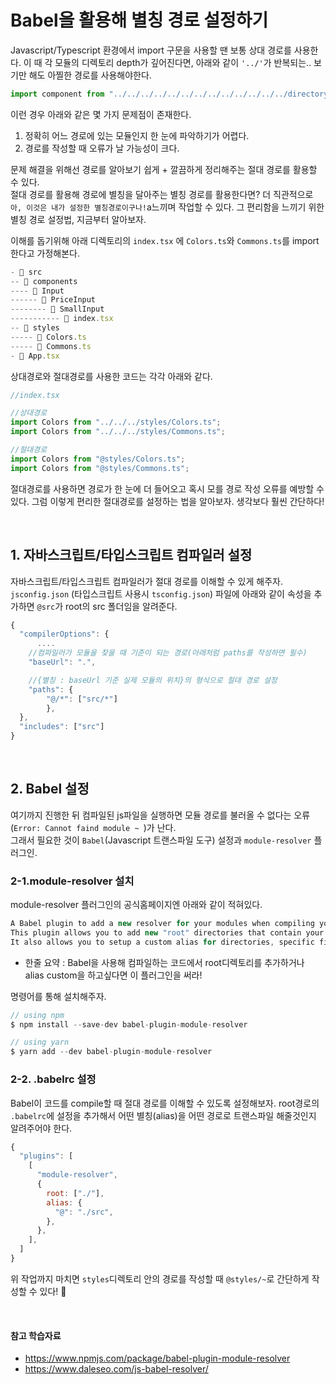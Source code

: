 # Babel을 활용해 별칭 경로 설정하기

Javascript/Typescript 환경에서 import 구문을 사용할 땐 보통 상대 경로를 사용한다.
이 때 각 모듈의 디렉토리 depth가 깊어진다면, 아래와 같이 `'../'`가 반복되는.. 보기만 해도 아찔한 경로를 사용해야한다.

```javascript
import component from "../../../../../../../../../../../../../directory/component";
```

이런 경우 아래와 같은 몇 가지 문제점이 존재한다.

1. 정확히 어느 경로에 있는 모듈인지 한 눈에 파악하기가 어렵다.
2. 경로를 작성할 때 오류가 날 가능성이 크다.

문제 해결을 위해선 경로를 알아보기 쉽게 + 깔끔하게 정리해주는 절대 경로를 활용할 수 있다. <br />
절대 경로를 활용해 경로에 별칭을 달아주는 별칭 경로를 활용한다면? 더 직관적으로 `아, 이것은 내가 설정한 별칭경로이구나!`a느끼며 작업할 수 있다. 그 편리함을 느끼기 위한 별칭 경로 설정법, 지금부터 알아보자.

이해를 돕기위해 아래 디렉토리의 `index.tsx` 에 `Colors.ts`와 `Commons.ts`를 import한다고 가정해본다.

```javascript
- 📂 src
-- 📂 components
---- 📂 Input
------ 📂 PriceInput
-------- 📂 SmallInput
----------- 📄 index.tsx
-- 📂 styles
----- 📄 Colors.ts
----- 📄 Commons.ts
- 📄 App.tsx

```

상대경로와 절대경로를 사용한 코드는 각각 아래와 같다.

```javascript
//index.tsx

//상대경로
import Colors from "../../../styles/Colors.ts";
import Colors from "../../../styles/Commons.ts";

//절대경로
import Colors from "@styles/Colors.ts";
import Colors from "@styles/Commons.ts";
```

절대경로를 사용하면 경로가 한 눈에 더 들어오고 혹시 모를 경로 작성 오류를 예방할 수 있다.
그럼 이렇게 편리한 절대경로를 설정하는 법을 알아보자. 생각보다 훨씬 간단하다!

<br />

## 1. 자바스크립트/타입스크립트 컴파일러 설정

자바스크립트/타입스크립트 컴파일러가 절대 경로를 이해할 수 있게 해주자.
`jsconfig.json` (타입스크립트 사용시 `tsconfig.json`) 파일에 아래와 같이 속성을 추가하면 `@src`가 root의 src 폴더임을 알려준다.

```javascript
{
  "compilerOptions": {
      ....
    //컴파일러가 모듈을 찾을 때 기준이 되는 경로(아래처럼 paths를 작성하면 필수)
    "baseUrl": ".",

    //{별칭 : baseUrl 기준 실제 모듈의 위치}의 형식으로 절대 경로 설정
    "paths": {
        "@/*": ["src/*"]
        },
  },
  "includes": ["src"]
}
```

<br />

## 2. Babel 설정

여기까지 진행한 뒤 컴파일된 js파일을 실행하면 모듈 경로를 불러올 수 없다는 오류(`Error: Cannot faind module ~ `)가 난다.
<br />
그래서 필요한 것이 `Babel`(Javascript 트랜스파일 도구) 설정과 `module-resolver` 플러그인.

### 2-1.module-resolver 설치

module-resolver 플러그인의 공식홈페이지엔 아래와 같이 적혀있다.

```javascript
A Babel plugin to add a new resolver for your modules when compiling your code using Babel.
This plugin allows you to add new "root" directories that contain your modules.
It also allows you to setup a custom alias for directories, specific files, or even other npm modules.
```

- 한줄 요약 : Babel을 사용해 컴파일하는 코드에서 root디렉토리를 추가하거나 alias custom을 하고싶다면 이 플러그인을 써라!

명령어를 통해 설치해주자.

```javascript
// using npm
$ npm install --save-dev babel-plugin-module-resolver

// using yarn
$ yarn add --dev babel-plugin-module-resolver
```

### 2-2. .babelrc 설정

Babel이 코드를 compile할 때 절대 경로를 이해할 수 있도록 설정해보자.
root경로의 `.babelrc`에 설정을 추가해서 어떤 별칭(alias)을 어떤 경로로 트랜스파일 해줄것인지 알려주어야 한다.

```javascript
{
  "plugins": [
    [
      "module-resolver",
      {
        root: ["./"],
        alias: {
          "@": "./src",
        },
      },
    ],
  ]
}
```

위 작업까지 마치면 `styles`디렉토리 안의 경로를 작성할 때 `@styles/~`로 간단하게 작성할 수 있다! 🥳

<br />

#### 참고 학습자료

- https://www.npmjs.com/package/babel-plugin-module-resolver
- https://www.daleseo.com/js-babel-resolver/
